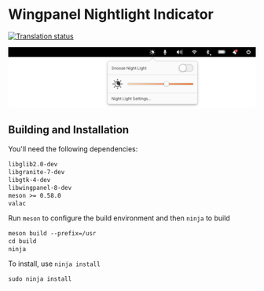 # Wingpanel Nightlight Indicator
[![Translation status](https://l10n.elementaryos.org/widget/wingpanel/nightlight/svg-badge.svg)](https://l10n.elementaryos.org/engage/wingpanel/)

![Screenshot](data/screenshot.png?raw=true)

## Building and Installation

You'll need the following dependencies:

    libglib2.0-dev
    libgranite-7-dev
    libgtk-4-dev
    libwingpanel-8-dev
    meson >= 0.58.0
    valac

Run `meson` to configure the build environment and then `ninja` to build

    meson build --prefix=/usr
    cd build
    ninja

To install, use `ninja install`

    sudo ninja install
